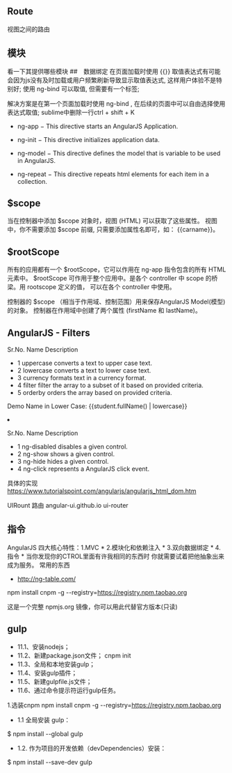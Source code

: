 ## Route
视图之间的路由
## 模块
看一下其提供哪些模块
##　数据绑定
在页面加载时使用 {{}} 取值表达式有可能会因为js没有及时加载或用户频繁刷新导致显示取值表达式,
这样用户体验不是特别好;  使用 ng-bind 可以取值, 但需要有一个标签;

解决方案是在第一个页面加载时使用 ng-bind , 在后续的页面中可以自由选择使用表达式取值;
sublime中删除一行ctrl + shift + K


* ng-app − This directive starts an AngularJS Application.

* ng-init − This directive initializes application data.

* ng-model − This directive defines the model that is variable to be used in AngularJS.

* ng-repeat − This directive repeats html elements for each item in a collection.

##  $scope 

当在控制器中添加 $scope 对象时，视图 (HTML) 可以获取了这些属性。
视图中，你不需要添加 $scope 前缀, 只需要添加属性名即可，如： {{carname}}。

##  $rootScope
所有的应用都有一个 $rootScope，它可以作用在 ng-app 指令包含的所有 HTML 元素中。
$rootScope 可作用于整个应用中。是各个 controller 中 scope 的桥梁。用 rootscope 定义的值，
可以在各个 controller 中使用。

控制器的 $scope （相当于作用域、控制范围）用来保存AngularJS Model(模型)的对象。
控制器在作用域中创建了两个属性 (firstName 和 lastName)。

## AngularJS - Filters

Sr.No.	Name	Description
* 1	uppercase	converts a text to upper case text.
* 2	lowercase	converts a text to lower case text.
* 3	currency	formats text in a currency format.
* 4	filter	filter the array to a subset of it based on provided criteria.
* 5	orderby	orders the array based on provided criteria.

Demo Name in Lower Case: {{student.fullName() | lowercase}}
 <li ng-repeat = "subject in student.subjects | orderBy:'marks'">


 Sr.No.	Name	Description
* 1	ng-disabled	disables a given control.
* 2	ng-show	shows a given control.
* 3	ng-hide	hides a given control.
* 4	ng-click	represents a AngularJS click event.

具体的实现 https://www.tutorialspoint.com/angularjs/angularjs_html_dom.htm


UIRount  路由  angular-ui.github.io    ui-router


## 指令
AngularJS 四大核心特性：1.MVC
                                            * 2.模块化和依赖注入
                                            * 3.双向数据绑定
                                            * 4.指令
                                            * 当你发现你的CTROL里面有许我相同的东西时
                                            你就需要试着把他抽象出来成为服务。
 常用的东西
* http://ng-table.com/     

npm install cnpm -g --registry=https://registry.npm.taobao.org

这是一个完整 npmjs.org 镜像，你可以用此代替官方版本(只读)                        

## gulp

* 11.1、安装nodejs；
* 11.2、新建package.json文件； cnpm init
* 11.3、全局和本地安装gulp；
* 11.4、安装gulp插件；
* 11.5、新建gulpfile.js文件；
* 11.6、通过命令提示符运行gulp任务。


1.选装cnpm
npm install cnpm -g --registry=https://registry.npm.taobao.org
* 1.1 全局安装 gulp：

$ npm install --global gulp
* 1.2. 作为项目的开发依赖（devDependencies）安装：

$ npm install --save-dev gulp